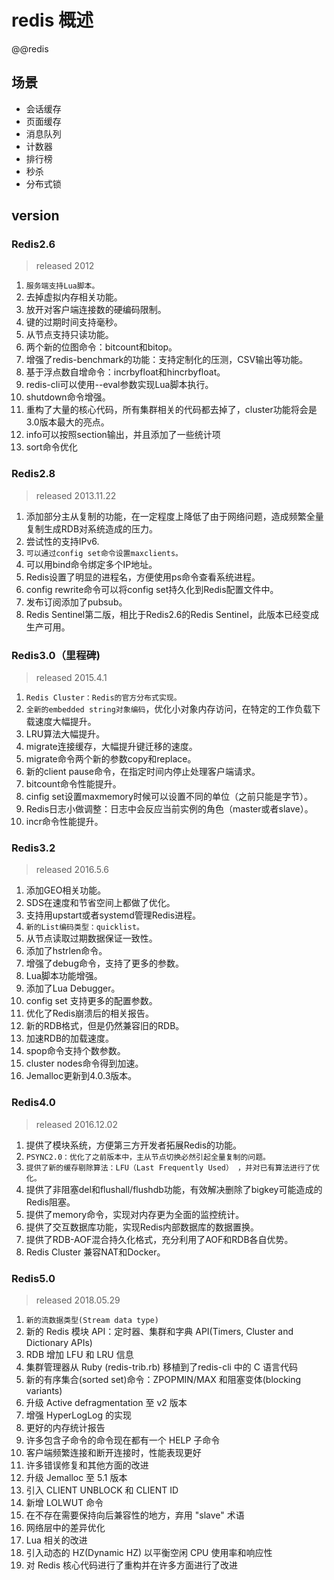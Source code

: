 # redis 概述

@@redis

## 场景

- 会话缓存  
- 页面缓存  
- 消息队列  
- 计数器  
- 排行榜  
- 秒杀  
- 分布式锁  

## version

### Redis2.6

> released 2012

1. `服务端支持Lua脚本。`
2. 去掉虚拟内存相关功能。
3. 放开对客户端连接数的硬编码限制。
4. 键的过期时间支持毫秒。
5. 从节点支持只读功能。
6. 两个新的位图命令：bitcount和bitop。
7. 增强了redis-benchmark的功能：支持定制化的压测，CSV输出等功能。
8. 基于浮点数自增命令：incrbyfloat和hincrbyfloat。
9. redis-cli可以使用--eval参数实现Lua脚本执行。
10. shutdown命令增强。
11. 重构了大量的核心代码，所有集群相关的代码都去掉了，cluster功能将会是3.0版本最大的亮点。
12. info可以按照section输出，并且添加了一些统计项
13. sort命令优化

### Redis2.8

> released 2013.11.22

1. 添加部分主从复制的功能，在一定程度上降低了由于网络问题，造成频繁全量复制生成RDB对系统造成的压力。
2. 尝试性的支持IPv6.
3. `可以通过config set命令设置maxclients。`
4. 可以用bind命令绑定多个IP地址。
5. Redis设置了明显的进程名，方便使用ps命令查看系统进程。
6. config rewrite命令可以将config set持久化到Redis配置文件中。
7. 发布订阅添加了pubsub。
8. Redis Sentinel第二版，相比于Redis2.6的Redis Sentinel，此版本已经变成生产可用。

### Redis3.0（里程碑)

> released 2015.4.1

1. `Redis Cluster：Redis的官方分布式实现。`
2. `全新的embedded string对象编码`，优化小对象内存访问，在特定的工作负载下载速度大幅提升。
3. LRU算法大幅提升。
4. migrate连接缓存，大幅提升键迁移的速度。
5. migrate命令两个新的参数copy和replace。
6. 新的client pause命令，在指定时间内停止处理客户端请求。
7. bitcount命令性能提升。
8. cinfig set设置maxmemory时候可以设置不同的单位（之前只能是字节）。
9. Redis日志小做调整：日志中会反应当前实例的角色（master或者slave）。
10. incr命令性能提升。

### Redis3.2

> released 2016.5.6

1. 添加GEO相关功能。
2. SDS在速度和节省空间上都做了优化。
3. 支持用upstart或者systemd管理Redis进程。
4. `新的List编码类型：quicklist。`
5. 从节点读取过期数据保证一致性。
6. 添加了hstrlen命令。
7. 增强了debug命令，支持了更多的参数。
8. Lua脚本功能增强。
9. 添加了Lua Debugger。
10. config set 支持更多的配置参数。
11. 优化了Redis崩溃后的相关报告。
12. 新的RDB格式，但是仍然兼容旧的RDB。
13. 加速RDB的加载速度。
14. spop命令支持个数参数。
15. cluster nodes命令得到加速。
16. Jemalloc更新到4.0.3版本。

### Redis4.0

> released 2016.12.02

1. 提供了模块系统，方便第三方开发者拓展Redis的功能。
2. `PSYNC2.0：优化了之前版本中，主从节点切换必然引起全量复制的问题。`
3. `提供了新的缓存剔除算法：LFU（Last Frequently Used） ，并对已有算法进行了优化。`
4. 提供了非阻塞del和flushall/flushdb功能，有效解决删除了bigkey可能造成的Redis阻塞。
5. 提供了memory命令，实现对内存更为全面的监控统计。
6. 提供了交互数据库功能，实现Redis内部数据库的数据置换。
7. 提供了RDB-AOF混合持久化格式，充分利用了AOF和RDB各自优势。
8. Redis Cluster 兼容NAT和Docker。

### Redis5.0

> released 2018.05.29

1. `新的流数据类型(Stream data type)`
2. 新的 Redis 模块 API：定时器、集群和字典 API(Timers, Cluster and Dictionary APIs)
3. RDB 增加 LFU 和 LRU 信息
4. 集群管理器从 Ruby (redis-trib.rb) 移植到了redis-cli 中的 C 语言代码
5. 新的有序集合(sorted set)命令：ZPOPMIN/MAX 和阻塞变体(blocking variants)
6. 升级 Active defragmentation 至 v2 版本
7. 增强 HyperLogLog 的实现
8. 更好的内存统计报告
9. 许多包含子命令的命令现在都有一个 HELP 子命令
10. 客户端频繁连接和断开连接时，性能表现更好
11. 许多错误修复和其他方面的改进
12. 升级 Jemalloc 至 5.1 版本
13. 引入 CLIENT UNBLOCK 和 CLIENT ID
14. 新增 LOLWUT 命令
15. 在不存在需要保持向后兼容性的地方，弃用 "slave" 术语
16. 网络层中的差异优化
17. Lua 相关的改进
18. 引入动态的 HZ(Dynamic HZ) 以平衡空闲 CPU 使用率和响应性
19. 对 Redis 核心代码进行了重构并在许多方面进行了改进
